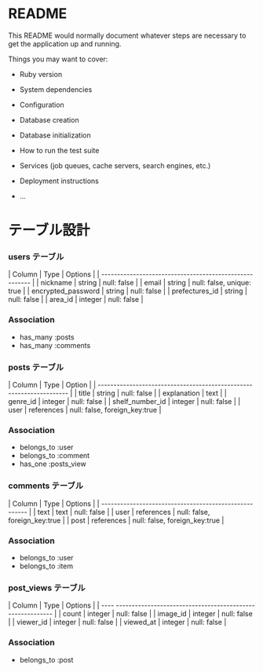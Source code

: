 # README

This README would normally document whatever steps are necessary to get the
application up and running.

Things you may want to cover:

* Ruby version

* System dependencies

* Configuration

* Database creation

* Database initialization

* How to run the test suite

* Services (job queues, cache servers, search engines, etc.)

* Deployment instructions

* ...

# テーブル設計

  ### users テーブル
  | Column             | Type   | Options                   |
  | ------------------------------------------------------- |
  | nickname           | string | null: false               |
  | email              | string | null: false, unique: true |
  | encrypted_password | string | null: false               |
  | prefectures_id      | string | null: false               |
  | area_id            | integer | null: false               |
 



  ### Association
  - has_many :posts
  - has_many :comments

  ### posts テーブル
  | Column             | Type            | Option                        |
  | -------------------------------------------------------------------- |
  | title              | string          | null: false                   |
  | explanation        | text            | 
  | genre_id           | integer         | null: false                   |
  | shelf_number_id    | integer         | null: false                   |
  | user               | references      | null: false, foreign_key:true |

  ### Association
  - belongs_to :user
  - belongs_to :comment
  - has_one :posts_view

  ### comments テーブル
  | Column  | Type         | Options                       |
  | ------------------------------------------------------ |
  | text    | text         | null: false                   |
  | user    | references   | null: false, foreign_key:true |
  | post    | references   | null: false, foreign_key:true |

  ### Association
  - belongs_to :user
  - belongs_to :item

  ### post_views テーブル
  | Column           | Type         | Options                       |
  | ---- ---------------------------------------------------------- |
  | count            | integer      | null: false                   |
  | image_id         | integer      | null: false                   |
  | viewer_id        | integer      | null: false                   |
  | viewed_at        | integer      | null: false                   |

  ### Association
  - belongs_to :post